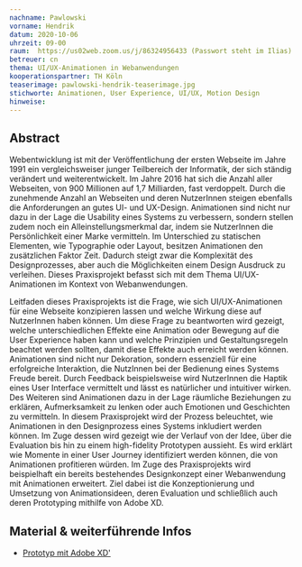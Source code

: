 ```yaml
---
nachname: Pawlowski  
vorname: Hendrik
datum: 2020-10-06
uhrzeit: 09-00
raum:  https://us02web.zoom.us/j/86324956433 (Passwort steht im Ilias) Präsentation
betreuer: cn
thema: UI/UX-Animationen in Webanwendungen
kooperationspartner: TH Köln
teaserimage: pawlowski-hendrik-teaserimage.jpg
stichworte: Animationen, User Experience, UI/UX, Motion Design
hinweise:
---
```


## Abstract

Webentwicklung ist mit der Veröffentlichung der ersten Webseite im Jahre 1991 ein vergleichsweiser junger Teilbereich der Informatik, der sich ständig verändert und weiterentwickelt. Im Jahre 2016 hat sich die Anzahl aller Webseiten, von 900 Millionen auf 1,7 Milliarden, fast verdoppelt. Durch die zunehmende Anzahl an Webseiten und deren NutzerInnen steigen ebenfalls die Anforderungen an gutes UI- und UX-Design. Animationen sind nicht nur dazu in der Lage die Usability eines Systems zu verbessern, sondern stellen zudem noch ein Alleinstellungsmerkmal dar, indem sie NutzerInnen die Persönlichkeit einer Marke vermitteln. Im Unterschied zu statischen Elementen, wie Typographie oder Layout, besitzen Animationen den zusätzlichen Faktor Zeit. Dadurch steigt zwar die Komplexität des Designprozesses, aber auch die Möglichkeiten einem Design Ausdruck zu verleihen. Dieses Praxisprojekt befasst sich mit dem Thema UI/UX-Animationen im Kontext von Webanwendungen.

Leitfaden dieses Praxisprojekts ist die Frage, wie sich UI/UX-Animationen für eine Webseite konzipieren lassen und welche Wirkung diese auf NutzerInnen haben können. Um diese Frage zu beantworten wird gezeigt, welche unterschiedlichen Effekte eine Animation oder Bewegung auf die User Experience haben kann und welche Prinzipien und Gestaltungsregeln beachtet werden sollten, damit diese Effekte auch erreicht werden können. Animationen sind nicht nur Dekoration, sondern essenziell für eine erfolgreiche Interaktion, die NutzInnen bei der Bedienung eines Systems Freude bereit. Durch Feedback beispielsweise wird NutzerInnen die Haptik eines User Interface vermittelt und lässt es natürlicher und intuitiver wirken. Des Weiteren sind Animationen dazu in der Lage räumliche Beziehungen zu erklären, Aufmerksamkeit zu lenken oder auch Emotionen und Geschichten zu vermitteln. In diesem Praxisprojekt wird der Prozess beleuchtet, wie Animationen in den Designprozess eines Systems inkludiert werden können. Im Zuge dessen wird gezeigt wie der Verlauf von der Idee, über die Evaluation bis hin zu einem high-fidelity Prototypen aussieht. Es wird erklärt wie Momente in einer User Journey identifiziert werden können, die von Animationen profitieren würden. Im Zuge des Praxisprojekts wird beispielhaft ein bereits bestehendes Designkonzept einer Webanwendung mit Animationen erweitert. Ziel dabei ist die Konzeptionierung und Umsetzung von Animationsideen, deren Evaluation und schließlich auch deren Prototyping mithilfe von Adobe XD.

## Material & weiterführende Infos
- [Prototyp mit Adobe XD'](https://xd.adobe.com/view/ad22c025-7ccf-41e7-a733-fe79ebdd5316-f871/)